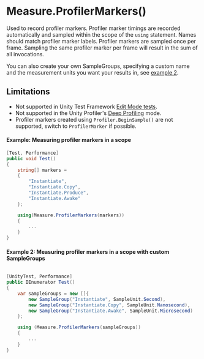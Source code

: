 # Measure.ProfilerMarkers()

Used to record profiler markers. Profiler marker timings are recorded automatically and sampled within the scope of the `using` statement. Names should match profiler marker labels. Profiler markers are sampled once per frame. Sampling the same profiler marker per frame will result in the sum of all invocations. 

You can also create your own SampleGroups, specifying a custom name and the measurement units you want your results in, see [example 2](#example-2-measuring-profiler-markers-in-a-scope-with-custom-samplegroups). 

## Limitations

* Not supported in Unity Test Framework [Edit Mode tests](https://docs.unity3d.com/Packages/com.unity.test-framework@latest?subfolder=/manual/edit-mode-vs-play-mode-tests.html#edit-mode-tests).
* Not supported in the Unity Profiler's [Deep Profiling](https://docs.unity3d.com/Manual/ProfilerWindow.html#deep-profiling) mode.
* Profiler markers created using `Profiler.BeginSample()` are not supported, switch to `ProfilerMarker` if possible.

#### Example: Measuring profiler markers in a scope

``` csharp
[Test, Performance]
public void Test()
{
    string[] markers =
    {
        "Instantiate",
        "Instantiate.Copy",
        "Instantiate.Produce",
        "Instantiate.Awake"
    };

    using(Measure.ProfilerMarkers(markers))
    {
        ...
    }
}
```

#### Example 2: Measuring profiler markers in a scope with custom SampleGroups

``` csharp

[UnityTest, Performance]
public IEnumerator Test()
{
    var sampleGroups = new []{
        new SampleGroup("Instantiate", SampleUnit.Second), 
        new SampleGroup("Instantiate.Copy", SampleUnit.Nanosecond),
        new SampleGroup("Instantiate.Awake", SampleUnit.Microsecond)
    };

    using (Measure.ProfilerMarkers(sampleGroups))
    {
        ...
    }
}
```